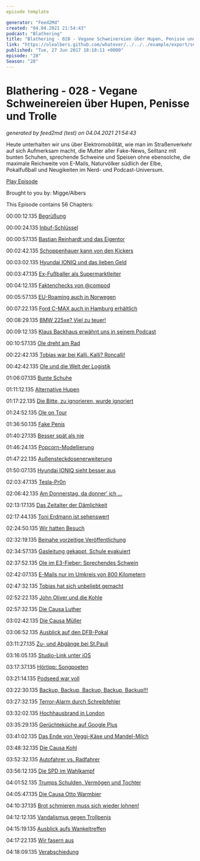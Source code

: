 ```yaml
---
episode template

generator: "Feed2Md"
created: "04.04.2021 21:54:43"
podcast: "Blathering"
title: "Blathering - 028 - Vegane Schweinereien über Hupen, Penisse und Trolle"
link: "https://olealbers.github.com/whatever/../../../example/export/seasons/2/2017/6/Blathering - 028 - Vegane Schweinereien über Hupen, Penisse und Trolle.md"
published: "Tue, 27 Jun 2017 18:18:11 +0000"
episode: "28"
Season: "28"
---
```


# Blathering - 028 - Vegane Schweinereien über Hupen, Penisse und Trolle
_generated by feed2md (test) on 04.04.2021 21:54:43_

Heute unterhalten wir uns über Elektromobilität, wie man im Straßenverkehr auf sich Aufmerksam macht, die Mutter aller Fake-News, Seiltanz mit bunten Schuhen, sprechende Schweine und Speisen ohne ebensolche, die maximale Reichweite von E-Mails, Naturvölker südlich der Elbe, Pokalfußball und Neugikeiten im Nerd- und Podcast-Universum.

[Play Episode](https://www.blathering.de/podlove/file/270/s/feed/c/mp3/blathering_028.mp3)

Brought to you by: Migge/Albers

This Episode contains 56 Chapters:


00:00:12.135 [Begrüßung]()

00:00:24.135 [Inbuf-Schlüssel](https://de.wikipedia.org/wiki/Innensechskant)

00:00:57.135 [Bastian Reinhardt und das Eigentor](https://de.wikipedia.org/wiki/Bastian_Reinhardt)

00:02:42.135 [Schoppenhauer kann von den Kickers](https://de.wikipedia.org/wiki/Clemens_Schoppenhauer)

00:03:02.135 [Hyundai IONIQ und das lieben Geld](http://www.hyundai.de/Modelle/IONIQ.html)

00:03:47.135 [Ex-Fußballer als Supermarktleiter](http://www.mopo.de/hamburg/holger-stanislawski-und-alexander-laas--die-supermarkt-chefs-301062)

00:04:12.135 [Faktenchecks von @compod](https://de.wikipedia.org/wiki/Reality_Winner)

00:05:57.135 [EU-Roaming auch in Norwegen](https://www.vodafone.de/privat/service/callya-eu-roaming.html)

00:07:22.135 [Ford C-MAX auch in Hamburg erhältlich](https://suchen.mobile.de/fahrzeuge/details.html?id=242164822)

00:08:29.135 [BMW 225xe? Viel zu teuer!](http://www.cleanelectric.de/bmw-225xe/)

00:09:12.135 [Klaus Backhaus erwähnt uns in seinem Podcast](https://kbmusicmc.wordpress.com/2017/06/22/pvl029-die-stromgitarre/)

00:10:57.135 [Ole dreht am Rad](http://store.steampowered.com/app/255710/Cities_Skylines/)

00:22:42.135 [Tobias war bei Kalli. Kalli? Roncalli!](http://www.roncalli.de/)

00:42:42.135 [Ole und die Welt der Logistik](https://www.deutschepost.de/de/e/einschreiben.html)

01:06:07.135 [Bunte Schuhe](https://www.instagram.com/p/BVnXuE6h38B/)

01:11:12.135 [Alternative Hupen](https://youtu.be/lv8wqnk_TsA)

01:17:22.135 [Die Bitte, zu ignorieren, wurde ignoriert](https://plus.google.com/+TobiasMigge/posts/6RmF5bu5pLt)

01:24:52.135 [Ole on Tour](https://en.wikipedia.org/wiki/Storage_Wars)

01:36:50.135 [Fake Penis](https://www.buzzfeed.com/alanwhite/in-case-you-were-wondering-vladimir-putin-hasnt-been-driving)

01:40:27.135 [Besser spät als nie](http://www.dmax.de/programme/besser-spaet-als-nie/)

01:46:24.135 [Popcorn-Modellierung](https://www.instagram.com/p/BVuo5C3Bav6/)

01:47:22.135 [Außensteckdosenerweiterung](http://www.hornbach.de/shop/Erdkabel-NYY-J-3x1-5-mm-10-m-schwarz/3869950/artikel.html)

01:50:07.135 [Hyundai IONIQ sieht besser aus](https://www.youtube.com/watch?v=TIokhLMRdus)

02:03:47.135 [Tesla-Pr0n](https://imgur.com/gallery/6Dp72)

02:06:42.135 [Am Donnerstag, da donner' ich …](https://kachelmannwetter.com/de/stormtracking/deutschland/radar/20170622-1000z.html)

02:13:17.135 [Das Zeitalter der Dämlichkeit](https://youtu.be/MFFt-D36MiE)

02:17:44.135 [Toni Erdmann ist sehenswert](http://www.stuttgarter-nachrichten.de/inhalt.maren-ade-beim-filmfestival-cannes-die-deutschen-haben-durchaus-humor.9dbd4e92-ca36-4b95-92fa-921dc57446c2.html)

02:24:50.135 [Wir hatten Besuch](http://www.speisekarte.de/hamburg/restaurant/gaststaette_lindenhof)

02:32:19.135 [Beinahe vorzeitige Veröffentlichung](https://www.tobiasmigge.de/podcast/)

02:34:57.135 [Gasleitung gekappt, Schule evakuiert](http://www.ndr.de/nachrichten/hamburg/Bagger-beschaedigt-Gasleitung-in-Bramfeld,bagger554.html)

02:37:52.135 [Ole im E3-Fieber: Sprechendes Schwein](https://youtu.be/5WNsmCpdhhY)

02:42:07.135 [E-Mails nur im Umkreis von 800 Kilometern](http://web.mit.edu/jemorris/humor/500-miles)

02:47:32.135 [Tobias hat sich unbeliebt gemacht](https://twitter.com/_Adora_Belle_/status/874907644217131009)

02:52:22.135 [John Oliver und die Kohle](http://money.cnn.com/2017/06/22/media/john-oliver-coal-king-murray-lawsuit)

02:57:32.135 [Die Causa Luther](https://massengeschmack.tv/mag/8)

03:02:42.135 [Die Causa Müller](http://soziologie.de/blog/2013/04/unternehmen-die-es-nicht-geben-durfte-1-muller-milch/)

03:06:52.135 [Ausblick auf den DFB-Pokal](https://de.wikipedia.org/wiki/DFB-Pokal_2017/18)

03:11:27.135 [Zu- und Abgänge bei St.Pauli](https://www.fcstpauli.com/news/nico-empen-wechselt-zum-etsv-weiche-flensburg/)

03:16:05.135 [Studio-Link unter iOS](https://sendegate.de/t/studiolink-als-gast-auf-dem-ipad-iphone/5116/2)

03:17:37.135 [Hörtipp: Songpoeten](https://songpoeten.podigee.io/)

03:21:14.135 [Podseed war voll](https://twitter.com/podseed_org/status/877947360596426752)

03:22:30.135 [Backup, Backup, Backup, Backup, Backup!!!](https://twitter.com/holgi/status/879042276483313664)

03:27:32.135 [Terror-Alarm durch Schreibfehler](http://www.faz.net/aktuell/rhein-main/schreibfehler-haben-terroralarm-bei-rock-am-ring-ausgeloest-15060871.html)

03:32:02.135 [Hochhausbrand in London](http://www.zeit.de/gesellschaft/2017-06/hochhausbrand-gefrierschrank-grenfell-tower-ursache)

03:35:29.135 [Gerüchteküche auf Google Plus](https://www.tobiasmigge.de/2017/06/06/2read-080-die-getriebenen/)

03:41:02.135 [Das Ende von Veggi-Käse und Mandel-Milch](https://www.tagesschau.de/kaese-eugh-101.html)

03:48:32.135 [Die Causa Kohl](https://www.deutschlandfunknova.de/beitrag/sonderausgabe-zum-tod-von-helmut-kohl-zwischen-deutscher-einheit-und-spendenskandalen)

03:52:32.135 [Autofahrer vs. Radfahrer](https://www.google.de/search?q=radfahrer+gegen+autofahrer)

03:56:12.135 [Die SPD im Wahlkampf](http://www.spiegel.de/politik/deutschland/spd-unternehmer-michael-frenzel-warnt-vor-vermoegensteuer-a-1153874.html)

04:01:52.135 [Trumps Schulden, Vermögen und Tochter](http://www.spiegel.de/politik/ausland/ivanka-trump-muss-im-streit-um-schuh-plagiat-vor-gericht-a-1154073.html)

04:05:47.135 [Die Causa Otto Warmbier](https://de.wikipedia.org/wiki/Otto_Warmbier)

04:10:37.135 [Brot schmieren muss sich wieder lohnen!](https://de.wikipedia.org/wiki/Nutella)

04:12:12.135 [Vandalismus gegen Trollpenis](https://www.theguardian.com/world/2017/jun/25/trollpikken-norwegian-penis-shaped-rock-formation-vandalised)

04:15:19.135 [Ausblick aufs Wankeltreffen](http://www.harz-sehenswuerdigkeiten.de/sehenswuerdigkeiten_ostharz.html)

04:17:22.135 [Wir fasern aus]()

04:18:09.135 [Verabschiedung]()



